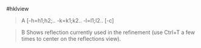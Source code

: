 #hklview

>A [-h=h1;h2;.. -k=k1;k2.. -l=l1;l2.. [-c]

>B Shows reflection currently used in the refinement (use Ctrl+T a few times to center on the reflections view).
